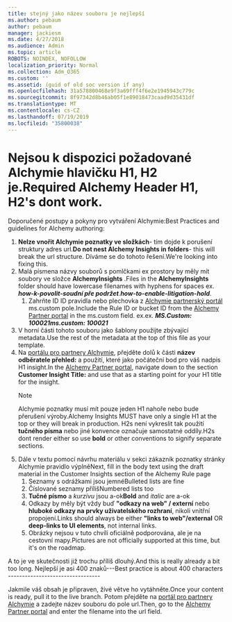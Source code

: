 ```yaml
---
title: stejný jako název souboru je nejlepší
ms.author: pebaum
author: pebaum
manager: jackiesm
ms.date: 4/27/2018
ms.audience: Admin
ms.topic: article
ROBOTS: NOINDEX, NOFOLLOW
localization_priority: Normal
ms.collection: Adm_O365
ms.custom: ''
ms.assetid: (guid of old soc version if any)
ms.openlocfilehash: 31a578800468e9f3a69fff4f6e2e1945943c779c
ms.sourcegitcommit: 8f97342d8b46ab05f1e89018473caad9d35431df
ms.translationtype: MT
ms.contentlocale: cs-CZ
ms.lasthandoff: 07/19/2019
ms.locfileid: "35800038"
---
```

# <a name="required-alchemy-header-h1-h2s-dont-work"></a><span data-ttu-id="45c14-102">Nejsou k dispozici požadované Alchymie hlavičku H1, H2 je.</span><span class="sxs-lookup"><span data-stu-id="45c14-102">Required Alchemy Header H1, H2's dont work.</span></span>
<span data-ttu-id="45c14-103">Doporučené postupy a pokyny pro vytváření Alchymie:</span><span class="sxs-lookup"><span data-stu-id="45c14-103">Best Practices and guidelines for Alchemy authoring:</span></span>

1. <span data-ttu-id="45c14-104">**Nelze vnořit Alchymie poznatky ve složkách**- tím dojde k porušení struktury adres url.</span><span class="sxs-lookup"><span data-stu-id="45c14-104">**Do not nest Alchemy Insights in folders**- this will break the url structure.</span></span> <span data-ttu-id="45c14-105">Díváme se do tohoto řešení.</span><span class="sxs-lookup"><span data-stu-id="45c14-105">We're looking into fixing this.</span></span>
1. <span data-ttu-id="45c14-106">Malá písmena názvy souborů s pomlčkami ex prostory by měly mít soubory ve složce **AlchemyInsights** .</span><span class="sxs-lookup"><span data-stu-id="45c14-106">Files in the **AlchemyInsights** folder should have lowercase filenames with hyphens for spaces ex.</span></span> <span data-ttu-id="45c14-107">***how-k-povolit-soudní pře podržet***.</span><span class="sxs-lookup"><span data-stu-id="45c14-107">***how-to-enable-litigation-hold***.</span></span>
    1. <span data-ttu-id="45c14-108">Zahrňte ID ID pravidla nebo plechovka z [Alchymie partnerský portál](https://alchemyportal.azurewebsites.net) ms.custom pole.</span><span class="sxs-lookup"><span data-stu-id="45c14-108">Include the Rule ID or bucket ID from the [Alchemy Partner portal](https://alchemyportal.azurewebsites.net) in the ms.custom field.</span></span> <span data-ttu-id="45c14-109">ex.</span><span class="sxs-lookup"><span data-stu-id="45c14-109">ex.</span></span> <span data-ttu-id="45c14-110">***MS.Custom: 100021***</span><span class="sxs-lookup"><span data-stu-id="45c14-110">***ms.custom: 100021***</span></span>
1. <span data-ttu-id="45c14-111">V horní části tohoto souboru jako šablony použijte zbývající metadata.</span><span class="sxs-lookup"><span data-stu-id="45c14-111">Use the rest of the metadata at the top of this file as your template.</span></span>
1. <span data-ttu-id="45c14-112">Na [portálu pro partnery Alchymie](https://alchemyportal.azurewebsites.net), přejděte dolů k části **název odběratele přehled:** a použití, které jako počáteční bod pro váš nadpis H1 insight.</span><span class="sxs-lookup"><span data-stu-id="45c14-112">In the [Alchemy Partner portal](https://alchemyportal.azurewebsites.net), navigate down to the section **Customer Insight Title:** and use that as a starting point for your H1 title for the insight.</span></span> 
    > [!NOTE]
    > <span data-ttu-id="45c14-113">Alchymie poznatky musí mít pouze jeden H1 nahoře nebo bude přerušení výroby.</span><span class="sxs-lookup"><span data-stu-id="45c14-113">Alchemy Insights MUST have only a single H1 at the top or they will break in production.</span></span> <span data-ttu-id="45c14-114">H2s není vykreslit tak použití **tučného písma** nebo jiné konvence označuje samostatné oddíly.</span><span class="sxs-lookup"><span data-stu-id="45c14-114">H2s dont render either so use **bold** or other conventions to signify separate sections.</span></span>
1. <span data-ttu-id="45c14-115">Dále v textu pomocí návrhu materiálu v sekci zákazník poznatky stránky Alchymie pravidlo výplně</span><span class="sxs-lookup"><span data-stu-id="45c14-115">Next, fill in the body text using the draft material in the Customer Insights section of the Alchemy Rule page</span></span>
    1. <span data-ttu-id="45c14-116">Seznamy s odrážkami jsou jemné</span><span class="sxs-lookup"><span data-stu-id="45c14-116">Bulleted lists are fine</span></span>
    1. <span data-ttu-id="45c14-117">Číslované seznamy příliš</span><span class="sxs-lookup"><span data-stu-id="45c14-117">Numbered lists too</span></span>
    1. <span data-ttu-id="45c14-118">**Tučné písmo** a *kurzívu* jsou a-ok</span><span class="sxs-lookup"><span data-stu-id="45c14-118">**Bold** and *italic* are a-ok</span></span>
    1. <span data-ttu-id="45c14-119">Odkazy by měly být vždy buď **"odkazy na web" / externí** nebo **hluboké odkazy na prvky uživatelského rozhraní**, nikoli vnitřní propojení.</span><span class="sxs-lookup"><span data-stu-id="45c14-119">Links should always be either **"links to web"/external** OR **deep-links to UI elements**, not internal links.</span></span>
    1. <span data-ttu-id="45c14-120">Obrázky nejsou v tuto chvíli oficiálně podporována, ale je na cestovní mapy.</span><span class="sxs-lookup"><span data-stu-id="45c14-120">Pictures are not officially supported at this time, but it's on the roadmap.</span></span>

<span data-ttu-id="45c14-121">A to je ve skutečnosti již trochu příliš dlouhý.</span><span class="sxs-lookup"><span data-stu-id="45c14-121">And this is really already a bit too long.</span></span> <span data-ttu-id="45c14-122">Nejlepší je asi 400 znaků---</span><span class="sxs-lookup"><span data-stu-id="45c14-122">Best practice is about 400 characters ---------------------------------</span></span>

<span data-ttu-id="45c14-123">Jakmile váš obsah je připraven, živé větve ho vytáhněte.</span><span class="sxs-lookup"><span data-stu-id="45c14-123">Once your content is ready, pull it to the live branch.</span></span> <span data-ttu-id="45c14-124">Potom přejděte na [portál pro partnery Alchymie](https://alchemyportal.azurewebsites.net) a zadejte název souboru do pole url.</span><span class="sxs-lookup"><span data-stu-id="45c14-124">Then, go to the [Alchemy Partner portal](https://alchemyportal.azurewebsites.net) and enter the filename into the url field.</span></span> 